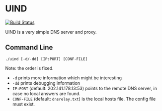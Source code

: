 # UIND

[![Build Status](https://travis-ci.com/ksqsf/uind.svg?token=GDQhd42nKo6c9nzvpUxx&branch=master)](https://travis-ci.com/ksqsf/uind)

UIND is a very simple DNS server and proxy.

## Command Line

```
./uind [-d/-dd] [IP:PORT] [CONF-FILE]
```

Note: the order is fixed.

* `-d` prints more information which might be interesting
* `-dd` prints debugging information
* `IP:PORT` (default: 202.141.178.13:53) points to the remote DNS server, in case no local answers are found.
* `CONF-FILE` (default: `dnsrelay.txt`) is the local hosts file. The config file must exist.
